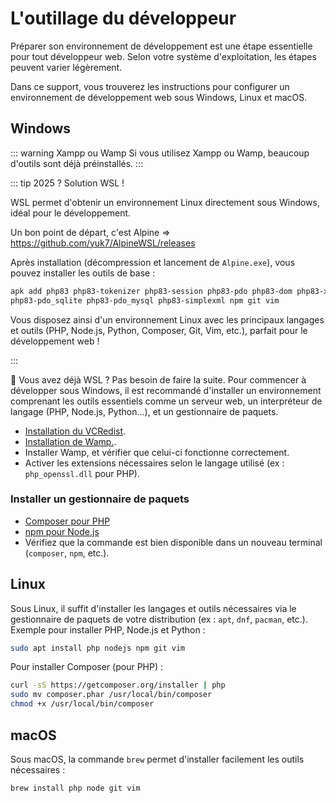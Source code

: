 # L'outillage du développeur

Préparer son environnement de développement est une étape essentielle pour tout développeur web. Selon votre système d'exploitation, les étapes peuvent varier légèrement.

Dans ce support, vous trouverez les instructions pour configurer un environnement de développement web sous Windows, Linux et macOS.

## Windows

::: warning Xampp ou Wamp
Si vous utilisez Xampp ou Wamp, beaucoup d'outils sont déjà préinstallés.
:::

::: tip 2025 ? Solution WSL !

WSL permet d'obtenir un environnement Linux directement sous Windows, idéal pour le développement.

Un bon point de départ, c'est Alpine => <https://github.com/yuk7/AlpineWSL/releases>

Après installation (décompression et lancement de `Alpine.exe`), vous pouvez installer les outils de base :

```sh
apk add php83 php83-tokenizer php83-session php83-pdo php83-dom php83-xml php83-xmlwriter php83-fileinfo
php83-pdo_sqlite php83-pdo_mysql php83-simplexml npm git vim
```

Vous disposez ainsi d'un environnement Linux avec les principaux langages et outils (PHP, Node.js, Python, Composer, Git, Vim, etc.), parfait pour le développement web !

:::

👋 Vous avez déjà WSL ? Pas besoin de faire la suite. Pour commencer à développer sous Windows, il est recommandé d'installer un environnement comprenant les outils essentiels comme un serveur web, un interpréteur de langage (PHP, Node.js, Python...), et un gestionnaire de paquets.

- [Installation du VCRedist](https://github.com/abbodi1406/vcredist/releases).
- [Installation de Wamp.](https://wampserver.aviatechno.net/).
- Installer Wamp, et vérifier que celui-ci fonctionne correctement.
- Activer les extensions nécessaires selon le langage utilisé (ex : `php_openssl.dll` pour PHP).

### Installer un gestionnaire de paquets

- [Composer pour PHP](https://getcomposer.org/Composer-Setup.exe)
- [npm pour Node.js](https://nodejs.org/)
- Vérifiez que la commande est bien disponible dans un nouveau terminal (`composer`, `npm`, etc.).

## Linux

Sous Linux, il suffit d'installer les langages et outils nécessaires via le gestionnaire de paquets de votre distribution (ex : `apt`, `dnf`, `pacman`, etc.). Exemple pour installer PHP, Node.js et Python :

```bash
sudo apt install php nodejs npm git vim
```

Pour installer Composer (pour PHP) :

```bash
curl -sS https://getcomposer.org/installer | php
sudo mv composer.phar /usr/local/bin/composer
chmod +x /usr/local/bin/composer
```

## macOS

Sous macOS, la commande `brew` permet d'installer facilement les outils nécessaires :

```bash
brew install php node git vim
```
